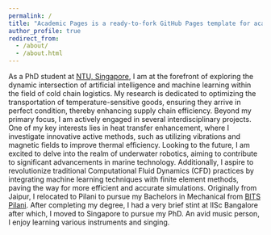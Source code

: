 ```yaml
---
permalink: /
title: "Academic Pages is a ready-to-fork GitHub Pages template for academic personal websites"
author_profile: true
redirect_from: 
  - /about/
  - /about.html
---
```


As a PhD student at [NTU, Singapore](https://www.ntu.edu.sg/), I am at the forefront of exploring the dynamic intersection of artificial intelligence and machine learning within the field of cold chain logistics. My research is dedicated to optimizing the transportation of temperature-sensitive goods, ensuring they arrive in perfect condition, thereby enhancing supply chain efficiency.
Beyond my primary focus, I am actively engaged in several interdisciplinary projects. One of my key interests lies in heat transfer enhancement, where I investigate innovative active methods, such as utilizing vibrations and magnetic fields to improve thermal efficiency.
Looking to the future, I am excited to delve into the realm of underwater robotics, aiming to contribute to significant advancements in marine technology. Additionally, I aspire to revolutionize traditional Computational Fluid Dynamics (CFD) practices by integrating machine learning techniques with finite element methods, paving the way for more efficient and accurate simulations.
Originally from Jaipur, I relocated to Pilani to pursue my Bachelors in Mechanical from [BITS Pilani](https://www.bits-pilani.ac.in/). After completing my degree, I had a very brief stint at IISc Bangalore after which, I moved to Singapore to pursue my PhD.
An avid music person, I enjoy learning various instruments and singing.

